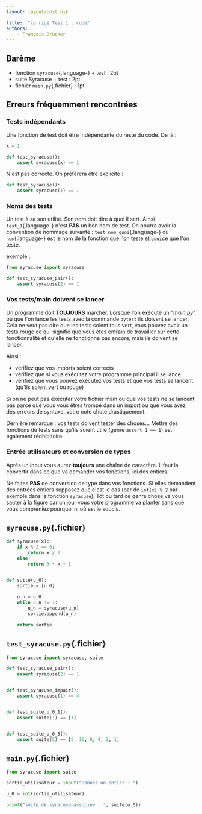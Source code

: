 ```yaml
---
layout: layout/post.njk

title:  "corrigé Test 1 : code"
authors:
    - François Brucker
---
```


## Barème

* fonction `syracuse`{.language-} + test : 2pt
* suite Syracuse + test : 2pt
* fichier `main.py`{.fichier} : 1pt

## Erreurs fréquemment rencontrées

### Tests indépendants

Une fonction de test doit être indépendante du reste du code.
De là :

```python
x = 1

def test_syracuse():
    assert syracuse(x) == 1
```

N'est pas correcte. On préférera être explicite :

```python
def test_syracuse():
    assert syracuse(1) == 1
```

### Noms des tests

Un test à sa son utilité. Son nom doit dire à quoi il sert. Ainsi `test_1`{.language-} n'est **PAS** un bon nom de test. On pourra avoir la convention de nommage suivante : `test_nom_quoi`{.language-} où `nom`{.language-} est le nom de la fonction que l'on teste et `quoi`ce que l'on teste.

exemple :

```python
from syracuse import syracuse

def test_syracuse_pair():
    assert syracuse(2) == 1
```

### Vos tests/main doivent se lancer

Un programme doit **TOUJOURS** marcher. Lorsque l'on exécute un _"main.py"_ où que l'on lance les tests avec la commande `pytest` ils doivent se lancer. Cela ne veut pas dire que les tests soient tous vert, vous pouvez avoir un tests rouge ce qui signifie que vous êtes entrain de travailler sur cette fonctionnalité et qu'elle ne fonctionne pas encore, mais ils doivent se lancer.

Ainsi :

* vérifiez que vos imports soient corrects
* vérifiez que si vous exécutez votre programme principal il se lance
* vérifiez que vous pouvez exécutez vos tests et que vos tests se lancent (qu'ils soient vert ou rouge)

Si on ne peut pas exécuter votre fichier main ou que vos tests ne se lancent pas parce que vous vous êtres trompé dans un import ou que vous avez des erreurs de syntaxe, votre note chute drastiquement.

Dernière remarque : vos tests doivent tester des choses... Mettre des fonctions de tests sans qu'ils soient utile (genre `assert 1 == 1`) est également rédhibitoire.

### Entrée utilisateurs et conversion de types

Après un input vous aurez **toujours** une chaîne de caractère. Il faut la convertir dans ce que va demander vos fonctions, ici des entiers.

Ne faites **PAS** de conversion de type dans vos fonctions. Si elles demandent des entrées entiers supposez que c'est le cas (par de `int(x) % 2` par exemple dans la fonction `syracuse`). Tôt ou tard ce genre chose va vous sauter à la figure car un jour vous votre programme va planter sans que vous compreniez pourquoi ni où est le soucis.

## `syracuse.py`{.fichier}

```python
def syracuse(x):
    if x % 2 == 0:
        return x / 2
    else:
        return 3 * x + 1


def suite(u_0):
    sortie = [u_0]
    
    u_n = u_0
    while u_n != 1:
        u_n = syracuse(u_n)
        sortie.append(u_n)
    
    return sortie

```

## `test_syracuse.py`{.fichier}

```python
from syracuse import syracuse, suite

def test_syracuse_pair():
    assert syracuse(2) == 1


def test_syracuse_impair():
    assert syracuse(1) == 4


def test_suite_u_0_1():
    assert suite(1) == [1]


def test_suite_u_0_5():
    assert suite(5) == [5, 16, 8, 4, 2, 1]

```

## `main.py`{.fichier}

```python
from syracuse import suite

sortie_utilisateur = input("Donnez un entier : ")

u_0 = int(sortie_utilisateur)

print("suite de syracuse associée : ", suite(u_0))

```
